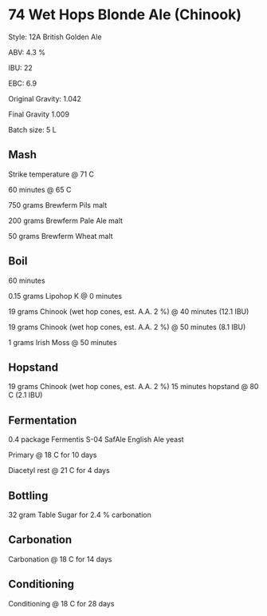 # 74 Wet Hops Blonde Ale (Chinook)

Style: 12A British Golden Ale

ABV: 4.3 %

IBU: 22

EBC: 6.9

Original Gravity: 1.042

Final Gravity 1.009

Batch size: 5 L

## Mash

Strike temperature @ 71 C

60 minutes @ 65 C

750 grams Brewferm Pils malt

200 grams Brewferm Pale Ale malt

50 grams Brewferm Wheat malt

## Boil

60 minutes

0.15 grams Lipohop K @ 0 minutes

19 grams Chinook (wet hop cones, est. A.A. 2 %) @ 40 minutes (12.1 IBU)

19 grams Chinook (wet hop cones, est. A.A. 2 %) @ 50 minutes (8.1 IBU)

1 grams Irish Moss @ 50 minutes

## Hopstand

19 grams Chinook (wet hop cones, est. A.A. 2 %) 15 minutes hopstand @ 80 C (2.1 IBU)

## Fermentation

0.4 package Fermentis S-04 SafAle English Ale yeast

Primary @ 18 C for 10 days

Diacetyl rest @ 21 C for 4 days

## Bottling

32 gram Table Sugar for 2.4 % carbonation

## Carbonation

Carbonation @ 18 C for 14 days

## Conditioning

Conditioning @ 18 C for 28 days
